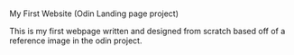 
#

My First Website (Odin Landing page project)

This is my first webpage written and designed from scratch based off of a reference image in the odin project.
